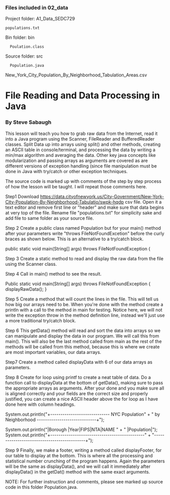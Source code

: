 ### Files included in 02_data
Project folder: A1_Data_SEDC729

    populations.txt 
  Bin folder: bin
  
      Poulation.class
  Source folder: src
  
      Population.java

New_York_City_Population_By_Neighborhood_Tabulation_Areas.csv

# File Reading and Data Processing in Java
### By Steve Sabaugh

This lesson will teach you how to grab raw data from the Internet, read 
it into a Java program using the Scanner, FileReader and BufferedReader
classes. Split Data up into arrays using split() and other methods, 
creating an ASCII table in console/terminal, and processing the data by
writing a min/max algorithm and averaging the data. Other key java concepts 
like modularization and passing arrays as arguments are covered as are 
different versions of exception handling (since file manipulation must be 
done in Java with try/catch or other exception techniques.

The source code is marked up with comments of the step by step process of 
how the lesson will be taught. I will repeat those comments here.

Step1 
Download https://data.cityofnewyork.us/City-Government/New-York-City-Population-By-Neighborhood-Tabulatio/swpk-hqdp
csv file. Open it a text editor and remove first line or "header"
and make sure that data begins at very top of the file. Rename 
file "populations.txt" for simplicity sake and add file to same folder
as your source file.

Step 2 
Create a public class named Population but for your main()
method after your parameters write "throws FileNotFoundExcetion" before
the curly braces as shown below. This is an alternative to a try/catch 
block.

public static void main(String[] args) throws FileNotFoundException  {

Step 3 
Create a static method to read and display the raw data from
the file using the Scanner class.

Step 4
Call in main() method to see the result.

Public static void main(String[] args) throws FileNotFoundException  {
		displayRawData();
}

Step 5
Create a method that will count the lines in the file. This will tell
us how big our arrays need to be. When you're done with the method 
create a println with a call to the method in main for testing. 
Notice here, we will not write the exception throw in the method
definition line, instead we'll just use a more traditional try/catch
block.

Step 6
This getData() method will read and sort the data into arrays so we can
manipulate and display the data in our program. We will call this from 
main(). This will also be the last method called from main as the rest
of the methods will be called from this method, because this is where
we create are most important variables, our data arrays.

Step7
Create a method called displayData with 6 of our data arrays as
parameters.

Step 8
Create for loop using printf to create a neat table of data. Do a 
function call to displayData at the bottom of getData(), making sure
to pass the appropriate arrays as arguments. After your done and you 
make sure all is aligned correctly and your fields are the correct size 
and properly justified, you can create a nice ASCII header above the for 
loop as I have done here with column headings. 

System.out.println("+----------------------------- NYC Population"
				+ " by Neighborhood -----------------------------+");
				
System.out.println("|Borough      |Year|FIPS|NTA|NAME               "
				+ "                                |Population|");
System.out.println("+----------------------------------------------"
				+ "--------------------------------------------+");

Step 9
Finally, we make a footer, writing a method called displayFooter, for our 
table to display at the bottom. This is where all the processing and 
statistical number crunching of the program happens. Again the parameters 
will be the same as displayData(), and we will call it immediately after 
displayData() in the getDat() method with the same exact arguments.

NOTE: For further instruction and comments, please see marked up
source code in this folder Population.java.
